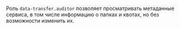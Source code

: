 Роль `data-transfer.auditor` позволяет просматривать метаданные сервиса, в том числе информацию о папках и квотах, но без возможности изменить их.